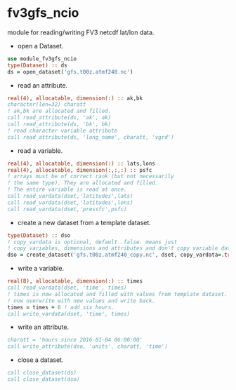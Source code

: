 # fv3gfs_ncio
module for reading/writing FV3 netcdf lat/lon data.


* open a Dataset.
```fortran
use module_fv3gfs_ncio
type(Dataset) :: ds
ds = open_dataset('gfs.t00z.atmf240.nc')
```
* read an attribute.
```fortran
real(4), allocatable, dimension(:) :: ak,bk
character(len=32) charatt
! ak,bk are allocated and filled.
call read_attribute(ds, 'ak', ak)
call read_attribute(ds, 'bk', bk)
! read character variable attribute
call read_attribute(ds, 'long_name', charatt, 'vgrd')
```
* read a variable.
```fortran
real(4), allocatable, dimension(:) :: lats,lons
real(4), allocatable, dimension(:,:,:) :: psfc
! arrays must be of correct rank (but not necessarily
! the same type). They are allocated and filled.
! The entire variable is read at once.
call read_vardata(dset,'latitudes',lats)
call read_vardata(dset,'latitudes',lons)
call read_vardata(dset,'pressfc',psfc)
```
* create a new dataset from a template dataset.
```fortran
type(Dataset) :: dso
! copy_vardata is optional, default .false. means just
! copy variables, dimensions and attributes and don't copy variable data.
dso = create_dataset('gfs.t00z.atmf240_copy.nc', dset, copy_vardata=.true.)
```
* write a variable.
```fortran
real(8), allocatable, dimension(:) :: times
call read_vardata(dset, 'time', times)
! times is now allocated and filled with values from template dataset.
! now overwrite with new values and write back.
times = times + 6 ! add six hours.
call write_vardata(dset, 'time', times)
```
* write an attribute.
```fortran
charatt = 'hours since 2016-01-04 06:00:00'
call write_attribute(dso, 'units', charatt, 'time')
```
* close a dataset.
```fortran
call close_dataset(ds)
call close_dataset(dso)
